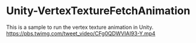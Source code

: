 # Unity-VertexTextureFetchAnimation
This is a sample to run the vertex texture animation in Unity.  
<https://pbs.twimg.com/tweet_video/CFg0QDWVIAI93-Y.mp4>
